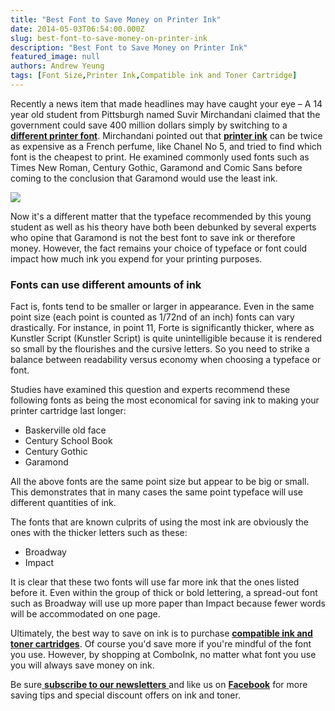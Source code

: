 ```yaml
---
title: "Best Font to Save Money on Printer Ink"
date: 2014-05-03T06:54:00.000Z
slug: best-font-to-save-money-on-printer-ink
description: "Best Font to Save Money on Printer Ink"
featured_image: null
authors: Andrew Yeung
tags: [Font Size,Printer Ink,Compatible ink and Toner Cartridge]
---
```


Recently a news item that made headlines may have caught your eye – A 14 year old student from Pittsburgh named Suvir Mirchandani claimed that the government could save 400 million dollars simply by switching to a [**different printer font**](http://edition.cnn.com/2014/03/27/living/student-money-saving-typeface-garamond-schools/). Mirchandani pointed out that **[printer ink](https://www.comboink.com/)** can be twice as expensive as a French perfume, like Chanel No 5, and tried to find which font is the cheapest to print. He examined commonly used fonts such as Times New Roman, Century Gothic, Garamond and Comic Sans before coming to the conclusion that Garamond would use the least ink.

[![](/blog/images/500-Beautiful-and-Free-Fonts-Must-Have.jpg)](/blog/images/500-Beautiful-and-Free-Fonts-Must-Have.jpg)

Now it's a different matter that the typeface recommended by this young student as well as his theory have both been debunked by several experts who opine that Garamond is not the best font to save ink or therefore money. However, the fact remains your choice of typeface or font could impact how much ink you expend for your printing purposes. 

### Fonts can use different amounts of ink

Fact is, fonts tend to be smaller or larger in appearance. Even in the same point size (each point is counted as 1/72nd of an inch) fonts can vary drastically. For instance, in point 11, Forte is significantly thicker, where as Kunstler Script (Kunstler Script) is quite unintelligible because it is rendered so small by the flourishes and the cursive letters. So you need to strike a balance between readability versus economy when choosing a typeface or font.

 Studies have examined this question and experts recommend these following fonts as being the most economical for saving ink to making your printer cartridge last longer: 

* Baskerville old face
* Century School Book
* Century Gothic
* Garamond

All the above fonts are the same point size but appear to be big or small. This demonstrates that in many cases the same point typeface will use different quantities of ink.

 The fonts that are known culprits of using the most ink are obviously the ones with the thicker letters such as these:

* Broadway
* Impact

It is clear that these two fonts will use far more ink that the ones listed before it. Even within the group of thick or bold lettering, a spread-out font such as Broadway will use up more paper than Impact because fewer words will be accommodated on one page.

 Ultimately, the best way to save on ink is to purchase **[compatible ink and toner cartridges](https://www.comboink.com/)**. Of course you'd save more if you're mindful of the font you use. However, by shopping at ComboInk, no matter what font you use you will always save money on ink.

 Be sure[ **subscribe to our newsletters** ](https://www.comboink.com/coupon)and like us on [**Facebook**](https://www.facebook.com/comboink) for more saving tips and special discount offers on ink and toner.